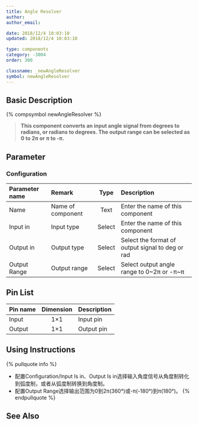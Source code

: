 ```yaml
---
title: Angle Resolver
author: 
author_email:

date: 2018/12/4 10:03:10
updated: 2018/12/4 10:03:10

type: components
category: -3004
order: 300

classname: _newAngleResolver
symbol: newAngleResolver
---
```

## Basic Description
{% compsymbol newAngleResolver %}

> **This component converts an input angle signal from degrees to radians, or radians to degrees.  The output range can be selected as 0 to 2π or π to -π.**

## Parameter
### Configuration
| Parameter name | Remark | Type | Description |
| :--- | :--- | :--: | :--- |
| Name | Name of component | Text | Enter the name of this component |
| Input in | Input type | Select | Enter the name of this component |
| Output in | Output type | Select | Select the format of output signal to deg or rad |
| Output Range | Output range | Select | Select output angle range to 0~2π or -π~π |


## Pin List

| Pin name | Dimension | Description |
| :--- | :--:  | :--- |
| Input | 1×1 | Input pin |
| Output | 1×1 | Output pin |

## Using Instructions

{% pullquote info %}
+ 配置Configuration/Input Is in、Output Is in选择输入角度信号从角度制转化到弧度制，或者从弧度制转换到角度制。
+ 配置Output Range选择输出范围为0到2π(360°)或-π(-180°)到π(180°)。
{% endpullquote %}

## See Also


